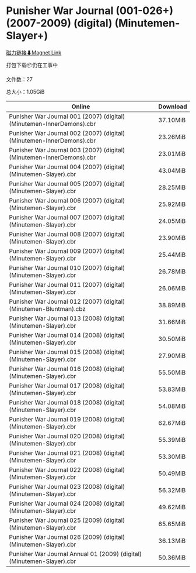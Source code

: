 # Punisher War Journal (001-026+) (2007-2009) (digital) (Minutemen-Slayer+)

[磁力链接⬇Magnet Link](magnet:?xt=urn:btih:ffa3d08ab326d26f81b51235adfc51ec409e3070&dn=Punisher%20War%20Journal%20%28001-026%2B%29%20%282007-2009%29%20%28digital%29%20%28Minutemen-Slayer%2B%29)

打包下载📦仍在工事中

文件数：27

总大小：1.05GiB

Online | Download
--- | ---
Punisher War Journal 001 (2007) (digital) (Minutemen-InnerDemons).cbr | 37.10MiB
Punisher War Journal 002 (2007) (digital) (Minutemen-InnerDemons).cbr | 23.26MiB
Punisher War Journal 003 (2007) (digital) (Minutemen-InnerDemons).cbr | 23.01MiB
Punisher War Journal 004 (2007) (digital) (Minutemen-Slayer).cbr | 43.04MiB
Punisher War Journal 005 (2007) (digital) (Minutemen-Slayer).cbr | 28.25MiB
Punisher War Journal 006 (2007) (digital) (Minutemen-Slayer).cbr | 25.92MiB
Punisher War Journal 007 (2007) (digital) (Minutemen-Slayer).cbr | 24.05MiB
Punisher War Journal 008 (2007) (digital) (Minutemen-Slayer).cbr | 23.90MiB
Punisher War Journal 009 (2007) (digital) (Minutemen-Slayer).cbr | 25.44MiB
Punisher War Journal 010 (2007) (digital) (Minutemen-Slayer).cbr | 26.78MiB
Punisher War Journal 011 (2007) (digital) (Minutemen-Slayer).cbr | 26.06MiB
Punisher War Journal 012 (2007) (digital) (Minutemen-Bluntman).cbz | 38.89MiB
Punisher War Journal 013 (2008) (digital) (Minutemen-Slayer).cbr | 31.66MiB
Punisher War Journal 014 (2008) (digital) (Minutemen-Slayer).cbr | 30.50MiB
Punisher War Journal 015 (2008) (digital) (Minutemen-Slayer).cbr | 27.90MiB
Punisher War Journal 016 (2008) (digital) (Minutemen-Slayer).cbr | 55.50MiB
Punisher War Journal 017 (2008) (digital) (Minutemen-Slayer).cbr | 53.83MiB
Punisher War Journal 018 (2008) (digital) (Minutemen-Slayer).cbr | 54.08MiB
Punisher War Journal 019 (2008) (digital) (Minutemen-Slayer).cbr | 62.67MiB
Punisher War Journal 020 (2008) (digital) (Minutemen-Slayer).cbr | 55.39MiB
Punisher War Journal 021 (2008) (digital) (Minutemen-Slayer).cbr | 53.30MiB
Punisher War Journal 022 (2008) (digital) (Minutemen-Slayer).cbr | 50.49MiB
Punisher War Journal 023 (2008) (digital) (Minutemen-Slayer).cbr | 56.32MiB
Punisher War Journal 024 (2008) (digital) (Minutemen-Slayer).cbr | 49.62MiB
Punisher War Journal 025 (2009) (digital) (Minutemen-Slayer).cbr | 65.65MiB
Punisher War Journal 026 (2009) (digital) (Minutemen-Slayer).cbr | 36.13MiB
Punisher War Journal Annual 01 (2009) (digital) (Minutemen-Slayer).cbr | 50.36MiB